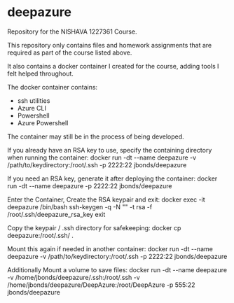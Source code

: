# deepazure
Repository for the NISHAVA 1227361 Course.

This repository only contains files and homework assignments that are required as part of the course listed above.

It also contains a docker container I created for the course, adding tools I felt helped throughout.

The docker container contains:
*  ssh utilities
*  Azure CLI
*  Powershell
*  Azure Powershell


The container may still be in the process of being developed.

If you already have an RSA key to use, specify the containing directory when running the container:
docker run -dt --name deepazure -v /path/to/keydirectory:/root/.ssh -p 2222:22 jbonds/deepazure

If you need an RSA key, generate it after deploying the container:
docker run -dt --name deepazure -p 2222:22 jbonds/deepazure

Enter the Container, Create the RSA keypair and exit:
docker exec -it deepazure /bin/bash
ssh-keygen -q -N "" -t rsa -f /root/.ssh/deepazure_rsa_key
exit

Copy the keypair / .ssh directory for safekeeping:
docker cp deepazure:/root/.ssh/ .

Mount this again if needed in another container:
docker run -dt --name deepazure -v /path/to/keydirectory:/root/.ssh -p 2222:22 jbonds/deepazure

Additionally Mount a volume to save files:
docker run -dt --name deepazure -v /home/jbonds/deepazure/.ssh:/root/.ssh -v /home/jbonds/deepazure/DeepAzure:/root/DeepAzure -p 555:22 jbonds/deepazure
